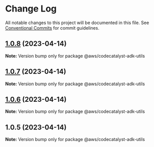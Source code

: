 # Change Log

All notable changes to this project will be documented in this file.
See [Conventional Commits](https://conventionalcommits.org) for commit guidelines.

## [1.0.8](https://github.com/aws/actions-dev-kit/compare/v1.0.7...v1.0.8) (2023-04-14)

**Note:** Version bump only for package @aws/codecatalyst-adk-utils





## [1.0.7](https://github.com/aws/actions-dev-kit/compare/v1.0.6...v1.0.7) (2023-04-14)

**Note:** Version bump only for package @aws/codecatalyst-adk-utils





## [1.0.6](https://github.com/aws/actions-dev-kit/compare/v1.0.5...v1.0.6) (2023-04-14)

**Note:** Version bump only for package @aws/codecatalyst-adk-utils





## 1.0.5 (2023-04-14)

**Note:** Version bump only for package @aws/codecatalyst-adk-utils
